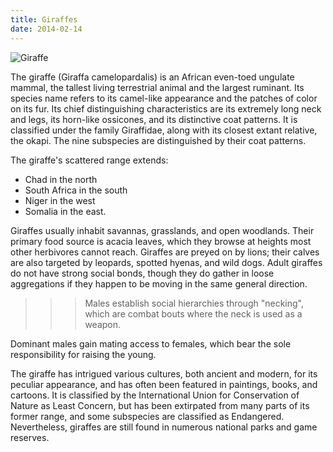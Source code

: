 ```yaml
---
title: Giraffes
date: 2014-02-14
---
```


![Giraffe](/a/giraffe-face.jpg)

The giraffe (Giraffa camelopardalis) is an African even-toed ungulate mammal,
the tallest living terrestrial animal and the largest ruminant. Its species name
refers to its camel-like appearance and the patches of color on its fur. Its
chief distinguishing characteristics are its extremely long neck and legs, its
horn-like ossicones, and its distinctive coat patterns. It is classified under
the family Giraffidae, along with its closest extant relative, the okapi. The
nine subspecies are distinguished by their coat patterns.

The giraffe's scattered range extends:

* Chad in the north
* South Africa in the south
* Niger in the west 
* Somalia in the east. 

Giraffes usually inhabit savannas, grasslands, and open woodlands. Their primary
food source is acacia leaves, which they browse at heights most other herbivores
cannot reach. Giraffes are preyed on by lions; their calves are also targeted by
leopards, spotted hyenas, and wild dogs. Adult giraffes do not have strong
social bonds, though they do gather in loose aggregations if they happen to be
moving in the same general direction. 

>>> Males establish social hierarchies through "necking", which are combat bouts where the neck is used as a weapon. 

Dominant males gain mating access to females, which bear the sole responsibility for
raising the young.

The giraffe has intrigued various cultures, both ancient and modern, for its
peculiar appearance, and has often been featured in paintings, books, and
cartoons. It is classified by the International Union for Conservation of Nature
as Least Concern, but has been extirpated from many parts of its former range,
and some subspecies are classified as Endangered. Nevertheless, giraffes are
still found in numerous national parks and game reserves.

